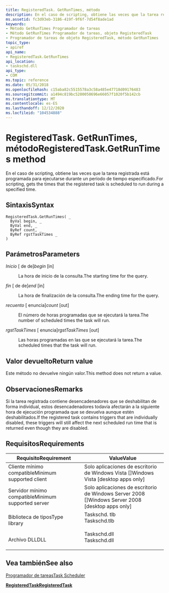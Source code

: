 ```yaml
---
title: RegisteredTask. GetRunTimes, método
description: En el caso de scripting, obtiene las veces que la tarea registrada está programada para ejecutarse durante un período de tiempo especificado.
ms.assetid: fc3d93eb-3186-419f-9f6f-7d54f8ade1ad
keywords:
- Método GetRunTimes Programador de tareas
- Método GetRunTimes Programador de tareas, objeto RegisteredTask
- Programador de tareas de objeto RegisteredTask, método GetRunTimes
topic_type:
- apiref
api_name:
- RegisteredTask.GetRunTimes
api_location:
- taskschd.dll
api_type:
- COM
ms.topic: reference
ms.date: 05/31/2018
ms.openlocfilehash: c15aba82c5515578a3c58a485e47718d09176483
ms.sourcegitcommit: a1494c819bc5200050696e66057f1020f5b142cb
ms.translationtype: MT
ms.contentlocale: es-ES
ms.lasthandoff: 12/12/2020
ms.locfileid: "104534888"
---
```

# <a name="registeredtaskgetruntimes-method"></a><span data-ttu-id="d7027-106">RegisteredTask. GetRunTimes, método</span><span class="sxs-lookup"><span data-stu-id="d7027-106">RegisteredTask.GetRunTimes method</span></span>

<span data-ttu-id="d7027-107">En el caso de scripting, obtiene las veces que la tarea registrada está programada para ejecutarse durante un período de tiempo especificado.</span><span class="sxs-lookup"><span data-stu-id="d7027-107">For scripting, gets the times that the registered task is scheduled to run during a specified time.</span></span>

## <a name="syntax"></a><span data-ttu-id="d7027-108">Sintaxis</span><span class="sxs-lookup"><span data-stu-id="d7027-108">Syntax</span></span>


```VB
RegisteredTask.GetRunTimes( _
  ByVal begin, _
  ByVal end, _
  ByRef count, _
  ByRef rgstTaskTimes _
)
```



## <a name="parameters"></a><span data-ttu-id="d7027-109">Parámetros</span><span class="sxs-lookup"><span data-stu-id="d7027-109">Parameters</span></span>

<dl> <dt>

<span data-ttu-id="d7027-110">*Inicio* \[ de de\]</span><span class="sxs-lookup"><span data-stu-id="d7027-110">*begin* \[in\]</span></span>
</dt> <dd>

<span data-ttu-id="d7027-111">La hora de inicio de la consulta.</span><span class="sxs-lookup"><span data-stu-id="d7027-111">The starting time for the query.</span></span>

</dd> <dt>

<span data-ttu-id="d7027-112">*fin* \[ de de\]</span><span class="sxs-lookup"><span data-stu-id="d7027-112">*end* \[in\]</span></span>
</dt> <dd>

<span data-ttu-id="d7027-113">La hora de finalización de la consulta.</span><span class="sxs-lookup"><span data-stu-id="d7027-113">The ending time for the query.</span></span>

</dd> <dt>

<span data-ttu-id="d7027-114">*recuento* \[ enuncia\]</span><span class="sxs-lookup"><span data-stu-id="d7027-114">*count* \[out\]</span></span>
</dt> <dd>

<span data-ttu-id="d7027-115">El número de horas programadas que se ejecutará la tarea.</span><span class="sxs-lookup"><span data-stu-id="d7027-115">The number of scheduled times the task will run.</span></span>

</dd> <dt>

<span data-ttu-id="d7027-116">*rgstTaskTimes* \[ enuncia\]</span><span class="sxs-lookup"><span data-stu-id="d7027-116">*rgstTaskTimes* \[out\]</span></span>
</dt> <dd>

<span data-ttu-id="d7027-117">Las horas programadas en las que se ejecutará la tarea.</span><span class="sxs-lookup"><span data-stu-id="d7027-117">The scheduled times that the task will run.</span></span>

</dd> </dl>

## <a name="return-value"></a><span data-ttu-id="d7027-118">Valor devuelto</span><span class="sxs-lookup"><span data-stu-id="d7027-118">Return value</span></span>

<span data-ttu-id="d7027-119">Este método no devuelve ningún valor.</span><span class="sxs-lookup"><span data-stu-id="d7027-119">This method does not return a value.</span></span>

## <a name="remarks"></a><span data-ttu-id="d7027-120">Observaciones</span><span class="sxs-lookup"><span data-stu-id="d7027-120">Remarks</span></span>

<span data-ttu-id="d7027-121">Si la tarea registrada contiene desencadenadores que se deshabilitan de forma individual, estos desencadenadores todavía afectarán a la siguiente hora de ejecución programada que se devuelva aunque estén deshabilitados.</span><span class="sxs-lookup"><span data-stu-id="d7027-121">If the registered task contains triggers that are individually disabled, these triggers will still affect the next scheduled run time that is returned even though they are disabled.</span></span>

## <a name="requirements"></a><span data-ttu-id="d7027-122">Requisitos</span><span class="sxs-lookup"><span data-stu-id="d7027-122">Requirements</span></span>



| <span data-ttu-id="d7027-123">Requisito</span><span class="sxs-lookup"><span data-stu-id="d7027-123">Requirement</span></span> | <span data-ttu-id="d7027-124">Value</span><span class="sxs-lookup"><span data-stu-id="d7027-124">Value</span></span> |
|-------------------------------------|-----------------------------------------------------------------------------------------|
| <span data-ttu-id="d7027-125">Cliente mínimo compatible</span><span class="sxs-lookup"><span data-stu-id="d7027-125">Minimum supported client</span></span><br/> | <span data-ttu-id="d7027-126">Solo aplicaciones de escritorio de Windows Vista \[\]</span><span class="sxs-lookup"><span data-stu-id="d7027-126">Windows Vista \[desktop apps only\]</span></span><br/>                                          |
| <span data-ttu-id="d7027-127">Servidor mínimo compatible</span><span class="sxs-lookup"><span data-stu-id="d7027-127">Minimum supported server</span></span><br/> | <span data-ttu-id="d7027-128">Solo aplicaciones de escritorio de Windows Server 2008 \[\]</span><span class="sxs-lookup"><span data-stu-id="d7027-128">Windows Server 2008 \[desktop apps only\]</span></span><br/>                                    |
| <span data-ttu-id="d7027-129">Biblioteca de tipos</span><span class="sxs-lookup"><span data-stu-id="d7027-129">Type library</span></span><br/>             | <dl> <span data-ttu-id="d7027-130"><dt>Taskschd. tlb</dt></span><span class="sxs-lookup"><span data-stu-id="d7027-130"><dt>Taskschd.tlb</dt></span></span> </dl> |
| <span data-ttu-id="d7027-131">Archivo DLL</span><span class="sxs-lookup"><span data-stu-id="d7027-131">DLL</span></span><br/>                      | <dl> <span data-ttu-id="d7027-132"><dt>Taskschd.dll</dt></span><span class="sxs-lookup"><span data-stu-id="d7027-132"><dt>Taskschd.dll</dt></span></span> </dl> |



## <a name="see-also"></a><span data-ttu-id="d7027-133">Vea también</span><span class="sxs-lookup"><span data-stu-id="d7027-133">See also</span></span>

<dl> <dt>

[<span data-ttu-id="d7027-134">Programador de tareas</span><span class="sxs-lookup"><span data-stu-id="d7027-134">Task Scheduler</span></span>](task-scheduler-start-page.md)
</dt> <dt>

[<span data-ttu-id="d7027-135">**RegisteredTask**</span><span class="sxs-lookup"><span data-stu-id="d7027-135">**RegisteredTask**</span></span>](registeredtask.md)
</dt> </dl>

 

 





